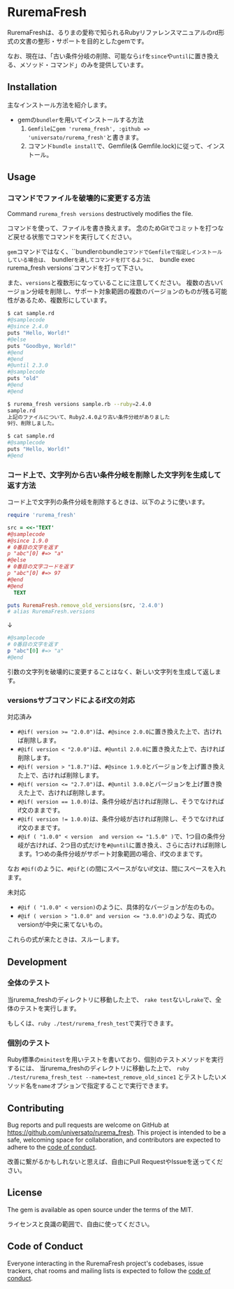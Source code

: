 # RuremaFresh

RuremaFreshは、るりまの愛称で知られるRubyリファレンスマニュアルのrd形式の文書の整形・サポートを目的としたgemです。

なお、現在は、「古い条件分岐の削除、可能なら`if`を`since`や`until`に置き換える、メソッド・コマンド」のみを提供しています。

## Installation

主なインストール方法を紹介します。

- gemの`bundler`を用いてインストールする方法
  1. `Gemfile`に`gem 'rurema_fresh', :github => 'universato/rurema_fresh'`と書きます。
  2. コマンド`bundle install`で、Gemfile(& Gemfile.lock)に従って、インストール。
<!-- - コマンド`gem install rurema_fresh`を打ち、インストール。 -->

## Usage

### コマンドでファイルを破壊的に変更する方法

Command `rurema_fresh versions` destructively modifies the file.

コマンドを使って、ファイルを書き換えます。
念のためGitでコミットを打つなど戻せる状態でコマンドを実行してください。

`gem`コマンドではなく、``bundler`の`bundle`コマンドでGemfileで指定しインストールしている場合は、
`bundler`を通してコマンドを打てるように、
`bundle exec rurema_fresh versions`コマンドを打って下さい。

また、`versions`と複数形になっていることに注意してください。
複数の古いバージョン分岐を削除し、サポート対象範囲の複数のバージョンのものが残る可能性があるため、複数形にしています。

```sh
$ cat sample.rd
#@samplecode
#@since 2.4.0
puts "Hello, World!"
#@else
puts "Goodbye, World!"
#@end
#@end
#@until 2.3.0
#@samplecode
puts "old"
#@end
#@end

$ rurema_fresh versions sample.rb --ruby=2.4.0
sample.rd
上記のファイルについて、Ruby2.4.0より古い条件分岐がありました
9行、削除しました。

$ cat sample.rd
#@samplecode
puts "Hello, World!"
#@end
```

### コード上で、文字列から古い条件分岐を削除した文字列を生成して返す方法

コード上で文字列の条件分岐を削除するときは、以下のように使います。
```ruby
require 'rurema_fresh'

src = <<-'TEXT'
#@samplecode
#@since 1.9.0
# 0番目の文字を返す
p "abc"[0] #=> "a"
#@else
# 0番目の文字コードを返す
p "abc"[0] #=> 97
#@end
#@end
  TEXT

puts RuremaFresh.remove_old_versions(src, '2.4.0')
# alias RuremaFresh.versions
```
↓
```rb
#@samplecode
# 0番目の文字を返す
p "abc"[0] #=> "a"
#@end
```
引数の文字列を破壊的に変更することはなく、新しい文字列を生成して返します。

### versionsサブコマンドによるif文の対応

対応済み
- `#@if( version >= "2.0.0")`は、`#@since 2.0.0`に置き換えた上で、古ければ削除します。
- `#@if( version < "2.0.0")`は、`#@until 2.0.0`に置き換えた上で、古ければ削除します。
- `#@if( version > "1.8.7")`は、`#@since 1.9.0`とバージョンを上げ置き換えた上で、古ければ削除します。
- `#@if( version <= "2.7.0")`は、`#@until 3.0.0`とバージョンを上げ置き換えた上で、古ければ削除します。
- `#@if( version == 1.0.0)`は、条件分岐が古ければ削除し、そうでなければif文のままです。
- `#@if( version != 1.0.0)`は、条件分岐が古ければ削除し、そうでなければif文のままです。
- `#@if ( "1.0.0" < version  and version <= "1.5.0" )`で、1つ目の条件分岐が古ければ、2つ目の式だけを`#@until`に置き換え、さらに古ければ削除します。1つめの条件分岐がサポート対象範囲の場合、if文のままです。

なお `#@if(`のように、`#@if`と`(`の間にスペースがないif文は、間にスペースを入れます。

未対応

- `#@if ( "1.0.0" < version)`のように、具体的なバージョンが左のもの。
- `#@if ( version > "1.0.0" and version <= "3.0.0")`のような、両式のversionが中央に来てないもの。

これらの式が来たときは、スルーします。

## Development

<!-- After checking out the repo, run `bin/setup` to install dependencies. Then, run `rake test` to run the tests. You can also run `bin/console` for an interactive prompt that will allow you to experiment.

To install this gem onto your local machine, run `bundle exec rake install`. To release a new version, update the version number in `version.rb`, and then run `bundle exec rake release`, which will create a git tag for the version, push git commits and the created tag, and push the `.gem` file to [rubygems.org](https://rubygems.org). -->

### 全体のテスト

当rurema_freshのディレクトリに移動した上で、
`rake test`ないし`rake`で、全体のテストを実行します。

もしくは、`ruby ./test/rurema_fresh_test`で実行できます。

### 個別のテスト

Ruby標準の`minitest`を用いテストを書いており、個別のテストメソッドを実行するには、
当rurema_freshのディレクトリに移動した上で、
`ruby ./test/rurema_fresh_test --name=test_remove_old_since1`
とテストしたいメソッド名を`name`オプションで指定することで実行できます。


## Contributing

Bug reports and pull requests are welcome on GitHub at https://github.com/universato/rurema_fresh. This project is intended to be a safe, welcoming space for collaboration, and contributors are expected to adhere to the [code of conduct](https://github.com/universato/rurema_fresh/blob/master/CODE_OF_CONDUCT.md).

改善に繋がるかもしれないと思えば、自由にPull RequestやIssueを送ってください。

## License

The gem is available as open source under the terms of the MIT.

ライセンスと良識の範囲で、自由に使ってください。

## Code of Conduct

Everyone interacting in the RuremaFresh project's codebases, issue trackers, chat rooms and mailing lists is expected to follow the [code of conduct](https://github.com/universato/rurema_fresh/blob/master/CODE_OF_CONDUCT.md).
